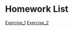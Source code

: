 Homework List
=
[Exercise_1](https://github.com/whucola/computationalphysics_N2015301020029/blob/master/exercise%201)
[Exercise_2](https://github.com/whucola/computationalphysics_N2015301020029/blob/master/exercise%202)
